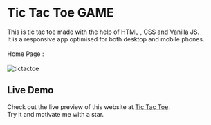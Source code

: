 # Tic Tac Toe GAME
This is tic tac toe made with the help of HTML , CSS and Vanilla JS.
<br>
It is a responsive app optimised for both desktop and mobile phones.
<br> <br>
Home Page : 
<br> <br>
![tictactoe](https://github.com/mobasshirCode/analog-clock/assets/145370122/dea211ac-e684-43ae-97d4-cde8348b02db)
<br>
## Live Demo
Check out the live preview of this website at [Tic Tac Toe](https://mr-tictactoe.netlify.app/).
<br>
Try it and motivate me with a star.